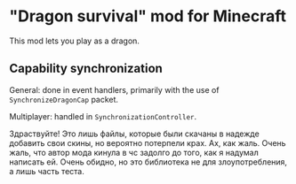 # "Dragon survival" mod for Minecraft

This mod lets you play as a dragon.
## Capability synchronization

General: done in event handlers, primarily with the use of `SynchronizeDragonCap` packet.

Multiplayer: handled in `SynchronizationController`.


Здраствуйте! Это лишь файлы, которые были скачаны в надежде добавить свои скины, но вероятно потерпели крах. Ах, как жаль. Очень жаль, что автор мода кинула в чс задолго до того, как я надумал написать ей. Очень обидно, но это библиотека не для злоупотребления, а лишь часть теста. 
